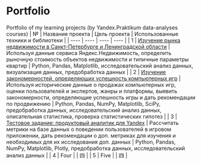 # Portfolio
Portfolio of my learning projects (by Yandex.Praktikum data-analyses courses)
| № | Название проекта | Цель проекта | Использованные техники и библиотеки |
| ---- | ---- | ---- | ---- |
| 1 | [Изучение рынка недвижимости в Санкт-Петербурге и Ленинградской области](https://github.com/alexidul/learn_projects/blob/main/Project_1/Изучение_рынка_недвижимости_в_Санкт-Петербурге_и_Ленинградской_области.ipynb) | Используя данные сервиса Яндекс.Недвижимость, определить рыночную стоимость объектов недвижимости и типичные параметры квартир  | Python, Pandas, Matplotlib, исследовательский анализ данных, визуализация данных, предобработка данных |
| 2 | [Изучение закономерностей, определяющих успешность компьютерных игр](https://github.com/alexidul/learn_projects/blob/main/Project_2/Изучение_закономерностей_определяющих_успешность_игр.ipynb) | Используя исторические данные о продажах компьютерных игр, оценки пользователей и экспертов, жанры и платформы, выявить закономерности, определяющие успешность игры и дать рекомендации по продвижению | Python, Pandas, NumPy, Matplotlib, SciPy, предобработка данных, исследовательский анализ данных, описательная статистика, проверка статистических гипотез |
| 3 | [Тестовое задание: продуктовый аналитик для Yandex](https://github.com/alexidul/learn_projects/blob/main/Project_3/Тестовое_задание_продуктовый_аналитик_Yandex.ipynb) | Рассчитать метрики на базе данных о поведении пользователей в игровом приложении, дать рекомендации о доп. метриках для изучения и необходимых для их исследования доп. данных | Python, Pandas, NumPy, Matplotlib, Plotly, предобработка данных, исследовательский анализ данных |
| 4 | Four |  | 四 |
| 5 | Five |  | 四 |

